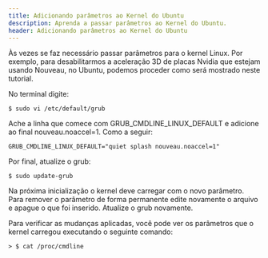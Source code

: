 ```yaml
---
title: Adicionando parâmetros ao Kernel do Ubuntu
description: Aprenda a passar parâmetros ao Kernel do Ubuntu.
header: Adicionando parâmetros ao Kernel do Ubuntu
---
```


Às vezes se faz necessário passar parâmetros para o kernel Linux. Por exemplo, para desabilitarmos a aceleração 3D de placas Nvidia que estejam usando Nouveau, no Ubuntu, podemos proceder como será mostrado neste tutorial.

No terminal digite:

```console
$ sudo vi /etc/default/grub  
```

Ache a linha que comece com GRUB_CMDLINE_LINUX_DEFAULT e adicione ao final nouveau.noaccel=1. Como a seguir:

```console
GRUB_CMDLINE_LINUX_DEFAULT="quiet splash nouveau.noaccel=1"  
```

Por final, atualize o grub:

```console
$ sudo update-grub  
```

Na próxima inicialização o kernel deve carregar com o novo parâmetro. Para remover o parâmetro de forma permanente edite novamente o arquivo e apague o que foi inserido. Atualize o grub novamente.

Para verificar as mudanças aplicadas, você pode ver os parâmetros que o kernel carregou executando o seguinte comando:

```console
> $ cat /proc/cmdline
```
